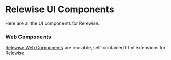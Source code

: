 # Relewise UI Components
Here are all the UI components for Relewise.
### Web Components
[Relewise Web Components](web-components/README.md) are reusable, self-contained html extensions for Relewise.